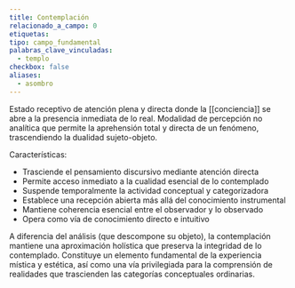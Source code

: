 ```yaml
---
title: Contemplación
relacionado_a_campo: 0
etiquetas: 
tipo: campo_fundamental
palabras_clave_vinculadas:
  - templo
checkbox: false
aliases:
  - asombro
---
```


Estado receptivo de atención plena y directa donde la [[conciencia]] se abre a la presencia inmediata de lo real. Modalidad de percepción no analítica que permite la aprehensión total y directa de un fenómeno, trascendiendo la dualidad sujeto-objeto.

Características:
- Trasciende el pensamiento discursivo mediante atención directa
- Permite acceso inmediato a la cualidad esencial de lo contemplado
- Suspende temporalmente la actividad conceptual y categorizadora
- Establece una recepción abierta más allá del conocimiento instrumental
- Mantiene coherencia esencial entre el observador y lo observado
- Opera como vía de conocimiento directo e intuitivo

A diferencia del análisis (que descompone su objeto), la contemplación mantiene una aproximación holística que preserva la integridad de lo contemplado. Constituye un elemento fundamental de la experiencia mística y estética, así como una vía privilegiada para la comprensión de realidades que trascienden las categorías conceptuales ordinarias.

